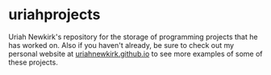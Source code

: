 # uriahprojects
Uriah Newkirk's repository for the storage of programming projects that he has worked on. Also if you haven't already, be sure to check out my personal website at [uriahnewkirk.github.io](https://uriahnewkirk.github.io/) to see more examples of some of these projects.
